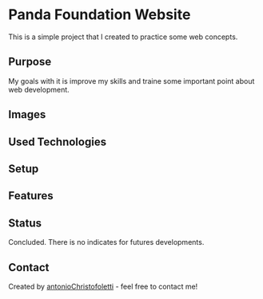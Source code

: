 # Panda Foundation Website

This is a simple project that I created to practice some web concepts.

## Purpose

My goals with it is improve my skills and traine some important point about web development.

## Images

## Used Technologies

## Setup

## Features

## Status

Concluded. There is no indicates for futures developments.

## Contact

Created by [antonioChristofoletti](https://github.com/antonioChristofoletti) - feel free to contact me!
